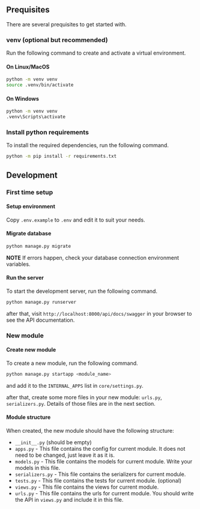 ## Prequisites

There are several prequisites to get started with.

### venv (optional but recommended)

Run the following command to create and activate a virtual environment.

#### On Linux/MacOS

```sh
python -m venv venv
source .venv/bin/activate
```

#### On Windows

```sh
python -m venv venv
.venv\Scripts\activate
```

### Install python requirements

To install the required dependencies, run the following command.

```sh
python -m pip install -r requirements.txt
```

## Development

### First time setup

#### Setup environment

Copy `.env.example` to `.env` and edit it to suit your needs.

#### Migrate database

```sh
python manage.py migrate
```

**NOTE** If errors happen, check your database connection environment variables.

#### Run the server

To start the development server, run the following command.

```sh
python manage.py runserver
```

after that, visit `http://localhost:8000/api/docs/swagger` in your browser to see the API documentation.

### New module

#### Create new module

To create a new module, run the following command.

```sh
python manage.py startapp <module_name>
```

and add it to the `INTERNAL_APPS` list in `core/settings.py`.

after that, create some more files in your new module: `urls.py`, `serializers.py`. Details of those files are in the
next section.

#### Module structure

When created, the new module should have the following structure:

- `__init__.py` (should be empty)
- `apps.py` - This file contains the config for current module. It does not need to be changed, just leave it as it is.
- `models.py` - This file contains the models for current module. Write your models in this file.
- `serializers.py` - This file contains the serializers for current module.
- `tests.py` - This file contains the tests for current module. (optional)
- `views.py` - This file contains the views for current module.
- `urls.py` - This file contains the urls for current module. You should write the API in `views.py` and include it in
  this file.
